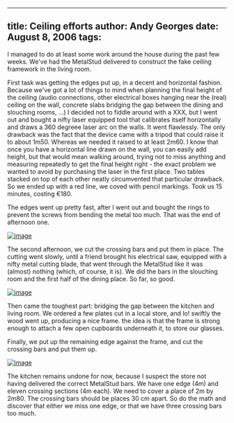 -----
title:  Ceiling efforts
author: Andy Georges
date: August 8, 2006
tags: 
-----







I managed to do at least some work around the house during the past few
weeks. We've had the MetalStud delivered to construct the fake ceiling
framework in the living room.


First task was getting the edges put up, in a decent and horizontal
fashion. Because we've got a lot of things to mind when planning the
final height of the ceiling (audio connections, other electrical boxes
hanging near the (real) ceiling on the wall, concrete slabs bridging the
gap between the dining and slouching rooms, ...) I decided not to fiddle
around with a XXX, but I went out and bought a nifty laser equipped tool
that calibrates itself horizontally and draws a 360 degreee laser arc on
the walls. It went flawlessly. The only drawback was the fact that the
device came with a tripod that could raise it to about 1m50. Whereas we
needed it raised to at least 2m60. I know that once you have a
horizontal line drawn on the wall, you can easily add height, but that
would mean walking around, trying not to miss anything and measuring
repeatedly to get the final height right - the exact problem we wanted
to avoid by purchasing the laser in the first place. Two tables stacked
on top of each other neatly circumvented that particular drawback. So we
ended up with a red line, we coved with pencil markings. Took us 15
minutes, costing €180.


The edges went up pretty fast, after I went out and bought the rings to
prevent the screws from bending the metal too much. That was the end of
afternoon one.


[![image](99C24F1B-CB15-4A6E-AA0E-A2D4B5028672-1.jpg)](http://www.flickr.com/photos/itkovian/191576058/)


The second afternoon, we cut the crossing bars and put them in place.
The cutting went slowly, until a friend brought his electrical saw,
equipped with a nifty metal cutting blade, that went through the
MetalStud like it was (almost) nothing (which, of course, it is). We did
the bars in the slouching room and the first half of the dining place.
So far, so good.


[![image](99C24F1B-CB15-4A6E-AA0E-A2D4B5028672-2.jpg)](http://www.flickr.com/photos/itkovian/191576248/)


Then came the toughest part: bridging the gap between the kitchen and
living room. We ordered a few plates cut in a local store, and lo!
swiftly the wood went up, producing a nice frame. the idea is that the
frame is strong enough to attach a few open cupboards underneath it, to
store our glasses.


Finally, we put up the remaining edge against the frame, and cut the
crossing bars and put them up.


[![image](99C24F1B-CB15-4A6E-AA0E-A2D4B5028672-3.jpg)](http://www.flickr.com/photos/itkovian/209949455/)


The kitchen remains undone for now, because I suspect the store not
having delivered the correct MetalStud bars. We have one edge (4m) and
eleven crossing sections (4m each). We need to cover a place of 2m by
2m80. The crossing bars should be places 30 cm apart. So do the math and
discover that either we miss one edge, or that we have three crossing
bars too much.




